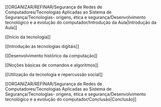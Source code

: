 [[ORGANIZAR/REFINAR/Segurança de Redes de Computadores/Tecnologias Aplicadas ao Sistema de Segurança/Tecnologias- origens, ética e segurança/Desenvolvimento tecnológico e a evolução do computador/Introdução da Aula|Introdução da Aula]]

[[Início da tecnologia]]

[[Introdução às tecnologias digitais]]

[[Desenvolvimento histórico da computação]]

[[Noções básicas de comandos e algoritmos]]

[[Utilização da tecnologia e repercussão social]]

[[ORGANIZAR/REFINAR/Segurança de Redes de Computadores/Tecnologias Aplicadas ao Sistema de Segurança/Tecnologias- origens, ética e segurança/Desenvolvimento tecnológico e a evolução do computador/Conclusão|Conclusão]]